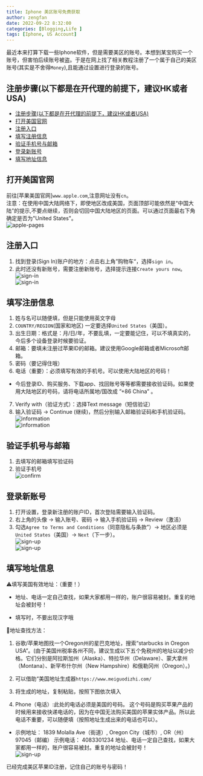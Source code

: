 ```yaml
---
title: Iphone 美区账号免费获取
author: zengfan
date: 2022-09-22 8:32:00 
categories: [Blogging,Life ]
tags: [Iphone, US Account]
---
```


最近本来打算下载一些Iphone软件，但是需要美区的账号。本想到某宝购买一个账号，但害怕后续账号被盗。于是在网上找了相关教程注册了一个属于自己的美区账号(其实是不舍得`Money`),且能通过设置进行登录的账号。


## 注册步骤(以下都是在开代理的前提下，建议HK或者USA)

- [注册步骤(以下都是在开代理的前提下，建议HK或者USA)](#注册步骤以下都是在开代理的前提下建议hk或者usa)
- [打开美国官网](#打开美国官网)
- [注册入口](#注册入口)
- [填写注册信息](#填写注册信息)
- [验证手机号与邮箱](#验证手机号与邮箱)
- [登录新账号](#登录新账号)
- [填写地址信息](#填写地址信息)

## 打开美国官网
前往[苹果美国官网]`www.apple.com`,注意网址没有`cn`。  
 注意：在使用中国大陆网络下，即使地区改成美国，页面顶部可能依然是“中国大陆”的提示,不要点继续，否则会切回中国大陆地区的页面。可以通过页面最右下角确定是否为"United States"。  
 ![apple-pages](/posts/20220925/apple-pages.png)
## 注册入口
1. 找到登录(Sign In)账户的地方：点击右上角”购物车“，选择`sign in`。
2. 此时还没有新账号，需要注册新账号，选择提示连接`Create yours now`。  
![sign-in](/posts/20220925/2.png)  
![sign-in](/posts/20220925/3.png)

## 填写注册信息
1. 姓与名可以随便填，但是只能使用英文字母
2. `COUNTRY/REGION`(国家和地区) 一定要选择`United States`（美国）。 
3. 出生日期：格式是：月/日/年，不要乱填，一定要能记住，可以不填真实的，今后多个设备登录时候要验证。
4. 邮箱：要填未注册过苹果ID的邮箱。建议使用Google邮箱或者Microsoft邮箱。
5. 密码（要记得住哦）
6. 电话（重要）：必须填写有效的手机号。可以使用大陆地区的号码！  
- 今后登录ID、购买服务、下载app、找回账号等等都需要接收验证码。如果使用大陆地区的号码，请将电话所属地/国改成 ”+86 China” 。
7. Verify with（验证方式）：选择Text message（短信验证）
8. 输入验证码 → Continue (继续)，然后分别输入邮箱验证码和手机验证码。  
![information](/posts/20220925/4.png)  
![information](/posts/20220925/5.png)  

## 验证手机号与邮箱
1. 去填写的邮箱填写验证码
2. 验证手机号  
![confirm](/posts/20220925/6.png)  

## 登录新账号
1. 打开设置，登录新注册的账户ID，首次登陆需要输入验证码。
2. 右上角的头像 → 输入账号、密码 → 输入手机验证码 → Review（激活）
3. 勾选`Agree to Terms and Conditions`（同意隐私与条款”）→ 地区必须是 `United States`（美国）→ `Next`（下一步）。  
![sign-up](/posts/20220925/7.png)  
![sign-up](/posts/20220925/8.png)  

## 填写地址信息

:warning:填写美国有效地址：（重要！）

- 地址、电话一定自己查找，如果大家都用一样的，账户很容易被封。重复的地址会被封号！

- 填写时，不要出现汉字哦

:book:地址查找方法：

1. 谷歌/苹果地图找一个Oregon州的星巴克地址，搜索“starbucks in Oregon USA”。(由于美国州税率各州不同，建议生成以下五个免税州的地址以减少价格。它们分别是阿拉斯加州（Alaska）、特拉华州（Delaware）、蒙大拿州（Montana）、新罕布什尔州（New Hampshire）和俄勒冈州（Oregon）。)

2. 可以借助“美国地址生成器`https://www.meiguodizhi.com/`

3. 将生成的地址，复制粘贴，按照下图依次填入

4. Phone（电话）:此处的电话必须是美国的号码。
这个号码是购买苹果产品的时候用来接收快递电话的，因为在中国无法购买美国的苹果实体产品。所以此电话不重要，可以随便填（按照地址生成出来的电话也可以）。

- 示例地址： 1839 Molalla Ave（街道）, Oregon City（城市）, OR（州） 97045（邮编） 示例电话： 4083301234 地址、电话一定自己查找，如果大家都用一样的，账户很容易被封。重复的地址会被封号！  
![sign-up](/posts/20220925/9.png)  


已经完成美区苹果ID注册，记住自己的账号与密码！